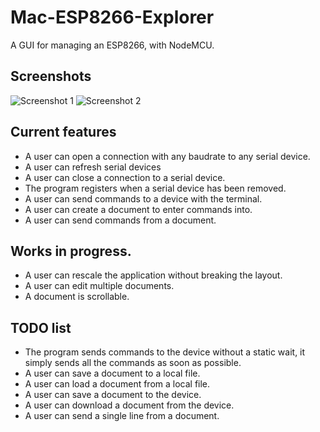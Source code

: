 # Mac-ESP8266-Explorer
A GUI for managing an ESP8266, with NodeMCU.

## Screenshots
![Screenshot 1](http://i.imgur.com/m0xXbFx.png)
![Screenshot 2](http://i.imgur.com/VovfQNA.png)

## Current features
- A user can open a connection with any baudrate to any serial device.
- A user can refresh serial devices
- A user can close a connection to a serial device.
- The program registers when a serial device has been removed.
- A user can send commands to a device with the terminal.
- A user can create a document to enter commands into.
- A user can send commands from a document.
 
## Works in progress.
- A user can rescale the application without breaking the layout.
- A user can edit multiple documents.
- A document is scrollable.
 
## TODO list
- The program sends commands to the device without a static wait, it simply sends all the commands as soon as possible.
- A user can save a document to a local file.
- A user can load a document from a local file.
- A user can save a document to the device.
- A user can download a document from the device.
- A user can send a single line from a document.

